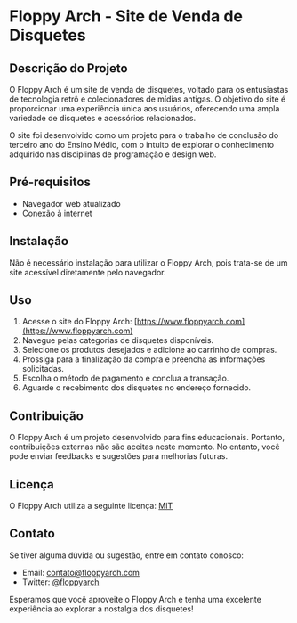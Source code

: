 Floppy Arch - Site de Venda de Disquetes
========================================

Descrição do Projeto
--------------------

O Floppy Arch é um site de venda de disquetes, voltado para os entusiastas de tecnologia retrô e colecionadores de mídias antigas. O objetivo do site é proporcionar uma experiência única aos usuários, oferecendo uma ampla variedade de disquetes e acessórios relacionados.

O site foi desenvolvido como um projeto para o trabalho de conclusão do terceiro ano do Ensino Médio, com o intuito de explorar o conhecimento adquirido nas disciplinas de programação e design web.

Pré-requisitos
--------------

- Navegador web atualizado
- Conexão à internet

Instalação
----------

Não é necessário instalação para utilizar o Floppy Arch, pois trata-se de um site acessível diretamente pelo navegador.

Uso
---

1. Acesse o site do Floppy Arch: [https://www.floppyarch.com](https://www.floppyarch.com)
2. Navegue pelas categorias de disquetes disponíveis.
3. Selecione os produtos desejados e adicione ao carrinho de compras.
4. Prossiga para a finalização da compra e preencha as informações solicitadas.
5. Escolha o método de pagamento e conclua a transação.
6. Aguarde o recebimento dos disquetes no endereço fornecido.

Contribuição
------------

O Floppy Arch é um projeto desenvolvido para fins educacionais. Portanto, contribuições externas não são aceitas neste momento. No entanto, você pode enviar feedbacks e sugestões para melhorias futuras.

Licença
-------

O Floppy Arch utiliza a seguinte licença: [MIT](link-da-licenca)

Contato
-------

Se tiver alguma dúvida ou sugestão, entre em contato conosco:

- Email: contato@floppyarch.com
- Twitter: [@floppyarch](https://twitter.com/floppyarch)

Esperamos que você aproveite o Floppy Arch e tenha uma excelente experiência ao explorar a nostalgia dos disquetes!
